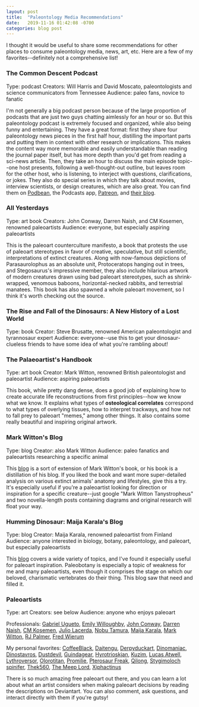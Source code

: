 ```yaml
---
layout: post
title:  "Paleontology Media Recommendations"
date:   2019-11-16 01:42:08 -0700
categories: blog post
---
```


I thought it would be useful to share some recommendations for other places to consume paleontology media, news, art, etc.  Here are a few of my favorites--definitely not a comprehensive list!

### The Common Descent Podcast
Type: podcast
Creators: Will Harris and David Moscato, paleontologists and science communicators from Tennessee
Audience: paleo fans, novice to fanatic

I'm not generally a big podcast person because of the large proportion of podcasts that are just two guys chatting aimlessly for an hour or so.  But this paleontology podcast is extremely focused and organized, while also being funny and entertaining.  They have a great format: first they share four paleontology news pieces in the first half hour, distilling the important parts and putting them in context with other research or implications.  This makes the content way more memorable and easily understandable than reading the journal paper itself, but has more depth than you'd get from reading a sci-news article.  Then, they take an hour to discuss the main episode topic--one host presents, following a well-thought-out outline, but leaves room for the other host, who is listening, to interject with questions, clarifications, or jokes.  They also do special series in which they talk about movies, interview scientists, or design creatures, which are also great.  You can find them on [Podbean](https://commondescentpodcast.podbean.com), the Podcasts app, [Patreon](https://www.patreon.com/commondescentpodcast), and [their blog](http://commondescentpodcast.wordpress.com).

### All Yesterdays
Type: art book
Creators: John Conway, Darren Naish, and CM Kosemen, renowned paleoartists
Audience: everyone, but especially aspiring paleoartists

This is the paleoart counterculture manifesto, a book that protests the use of paleoart stereotypes in favor of creative, speculative, but still scientific, interpretations of extinct creatures.  Along with now-famous depictions of Parasaurolophus as an absolute unit, Protoceratops hanging out in trees, and Stegosaurus's impressive member, they also include hilarious artwork of modern creatures drawn using bad paleoart stereotypes, such as shrink-wrapped, venomous baboons, horizontal-necked rabbits, and terrestrial manatees.  This book has also spawned a whole paleoart movement, so I think it's worth checking out the source.

### The Rise and Fall of the Dinosaurs: A New History of a Lost World
Type: book
Creator: Steve Brusatte, renowned American paleontologist and tyrannosaur expert
Audience: everyone--use this to get your dinosaur-clueless friends to have some idea of what you're rambling about!

### The Palaeoartist's Handbook
Type: art book
Creator: Mark Witton, renowned British paleontologist and paleoartist
Audience: aspiring paleoartists

This book, while pretty dang dense, does a good job of explaining how to create accurate life reconstructions from first principles--how we know what we know.  It explains what types of **osteological correlates** correspond to what types of overlying tissues, how to interpret trackways, and how not to fall prey to paleoart "memes," among other things.  It also contains some really beautiful and inspiring original artwork.

### Mark Witton's Blog
Type: blog
Creator: also Mark Witton
Audience: paleo fanatics and paleoartists researching a specific animal

This [blog](http://markwitton-com.blogspot.com) is a sort of extension of Mark Witton's book, or his book is a distillation of his blog.  If you liked the book and want more super-detailed analysis on various extinct animals' anatomy and lifestyles, give this a try.  It's especially useful if you're a paleoartist looking for direction or inspiration for a specific creature--just google "Mark Witton Tanystropheus" and two novella-length posts containing diagrams and original research will float your way.

### Humming Dinosaur: Maija Karala's Blog
Type: blog
Creator: Maija Karala, renowned paleoartist from Finland
Audience: anyone interested in biology, botany, paleontology, and paleoart, but especially paleoartists

This [blog](https://hummingdinosaur.wordpress.com) covers a wide variety of topics, and I've found it especially useful for paleoart inspiration.  Paleobotany is especially a topic of weakness for me and many paleoartists, even though it comprises the stage on which our beloved, charismatic vertebrates do their thing.  This blog saw that need and filled it.

### Paleoartists
Type: art
Creators: see below
Audience: anyone who enjoys paleoart

Professionals: [Gabriel Ugueto](https://twitter.com/SerpenIllus), [Emily Willoughby](https://www.deviantart.com/ewilloughby), [John Conway](https://www.deviantart.com/jconway), [Darren Naish](https://twitter.com/TetZoo), [CM Kosemen](http://cmkosemen.com), [Julio Lacerda](https://www.deviantart.com/julio-lacerda), [Nobu Tamura](https://www.deviantart.com/ntamura), [Maija Karala](https://www.deviantart.com/eurwentala), [Mark Witton](https://twitter.com/MarkWitton), [RJ Palmer](https://www.deviantart.com/arvalis), [Fred Wierum](https://www.deviantart.com/fredthedinosaurman)

My personal favorites: [CoffeeBlack](https://www.deviantart.com/0coffeeblack0), [Daitengu](https://www.deviantart.com/daitengu), [Derpyduckart](https://www.deviantart.com/derpyduckart), [Dinomaniac](https://www.deviantart.com/dinomaniac), [Dinostavros](https://www.deviantart.com/dinostavros), [Dustdevil](https://www.deviantart.com/dustdevil), [Guindagear](https://www.deviantart.com/guindagear), [Hyrotrioskjan](https://www.deviantart.com/hyrotrioskjan), [Kuzim](https://www.deviantart.com/kuzim), [Lucas Atwell](https://www.deviantart.com/lucas-attwell), [Lythroversor](https://www.deviantart.com/lythroversor), [Olorotitan](https://www.deviantart.com/olorotitan), [Promilie](https://www.deviantart.com/promilie), [Pterosaur Freak](https://www.deviantart.com/pterosaur-freak), [Qilong](https://www.deviantart.com/qilong), [Stygimoloch spinifer](https://www.deviantart.com/stygimolochspinifer), [Thek560](https://www.deviantart.com/thek560), [The Meep Lord](https://www.deviantart.com/themeeplord), [Xiphactinus](https://www.deviantart.com/xiphactinus)

There is so much amazing free paleoart out there, and you can learn a lot about what an artist considers when making paleoart decisions by reading the descriptions on Deviantart.  You can also comment, ask questions, and interact directly with them if you're gutsy!